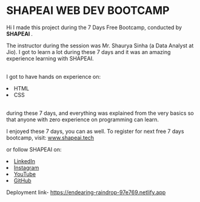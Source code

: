 # SHAPEAI WEB DEV BOOTCAMP



Hi I made this project during the 7 Days Free Bootcamp, conducted by <b> SHAPEAI </b>.

The instructor during the session was Mr. Shaurya Sinha (a Data Analyst at Jio). I got to learn a lot during these 7 days and it was an amazing experience learning with SHAPEAI.

<br>I got to have hands on experience on:

<li>HTML

<li>CSS

<br>during these 7 days, and everything was explained from the very basics so that anyone with zero experience on programming can learn.



I enjoyed these 7 days, you can as well. To register for next free 7 days bootcamp, visit: www.shapeai.tech

or follow SHAPEAI on:

  <li><a href="https://in.linkedin.com/company/shapeai">LinkedIn</a>   

  <li><a href="https://www.instagram.com/shape.ai/?hl=en">Instagram</a>  

  <li><a href="https://www.youtube.com/channel/UCTUvDLTW9meuDXWcbmISPdA">YouTube</a> 

  <li><a href="https://github.com/shapeai">GitHub</a>
  
  Deployment link- https://endearing-raindrop-97e769.netlify.app
